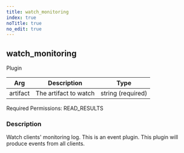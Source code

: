 ```yaml
---
title: watch_monitoring
index: true
noTitle: true
no_edit: true
---
```




<div class="vql_item"></div>


## watch_monitoring
<span class='vql_type label label-warning pull-right page-header'>Plugin</span>



<div class="vqlargs"></div>

Arg | Description | Type
----|-------------|-----
artifact|The artifact to watch|string (required)

Required Permissions: 
<span class="linkcolour label label-success">READ_RESULTS</span>

### Description

Watch clients' monitoring log. This is an event plugin. This
plugin will produce events from all clients.


